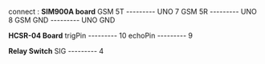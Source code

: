 connect :
**SIM900A board**
GSM 5T  --------- UNO 7
GSM 5R  --------- UNO 8
GSM GND --------- UNO GND

**HCSR-04 Board**
trigPin  --------- 10
echoPin  --------- 9

**Relay Switch**
SIG --------- 4